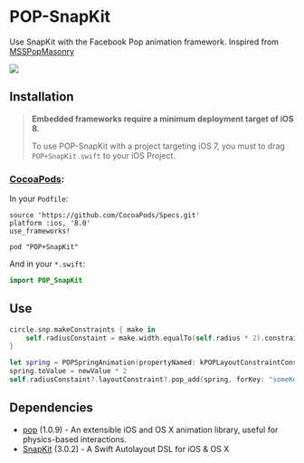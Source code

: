 # POP-SnapKit
Use SnapKit with the Facebook Pop animation framework. Inspired from [MSSPopMasonry](https://github.com/miklselsoe/MSSPopMasonry)

![](https://github.com/wxxsw/POP-SnapKit/blob/master/screenshot.gif)

## Installation

> **Embedded frameworks require a minimum deployment target of iOS 8.**
>
> To use POP-SnapKit with a project targeting iOS 7, you must to drag `POP+SnapKit.swift` to your iOS Project.

### [CocoaPods](http://cocoapods.org/):

In your `Podfile`:
```
source 'https://github.com/CocoaPods/Specs.git'
platform :ios, '8.0'
use_frameworks!

pod "POP+SnapKit"
```

And in your `*.swift`:
```swift
import POP_SnapKit
```

## Use
```Swift
circle.snp.makeConstraints { make in
    self.radiusConstaint = make.width.equalTo(self.radius * 2).constraint
}

let spring = POPSpringAnimation(propertyNamed: kPOPLayoutConstraintConstant)
spring.toValue = newValue * 2
self.radiusConstaint?.layoutConstraint?.pop_add(spring, forKey: "someKey")
```

## Dependencies
- [pop](https://github.com/facebook/pop) (1.0.9) - An extensible iOS and OS X animation library, useful for physics-based interactions.
- [SnapKit](https://github.com/SnapKit/SnapKit) (3.0.2) - A Swift Autolayout DSL for iOS & OS X
